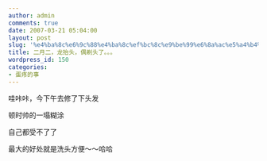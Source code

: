 ```yaml
---
author: admin
comments: true
date: 2007-03-21 05:04:00
layout: post
slug: '%e4%ba%8c%e6%9c%88%e4%ba%8c%ef%bc%8c%e9%be%99%e6%8a%ac%e5%a4%b4%ef%bc%8c%e5%81%b6%e5%89%83%e5%a4%b4%e4%ba%86%e3%80%82%e3%80%82%e3%80%82'
title: 二月二，龙抬头，偶剃头了。。。
wordpress_id: 150
categories:
- 蛋疼的事
---
```


哇咔咔，今下午去修了下头发  
  
顿时帅的一塌糊涂  
  
自己都受不了了  
  
最大的好处就是洗头方便～～哈哈
